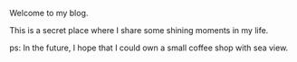 Welcome to my blog.

This is a secret place where I share some shining moments in my life.

ps: In the future, I hope that I could own a small coffee shop with sea view. 

